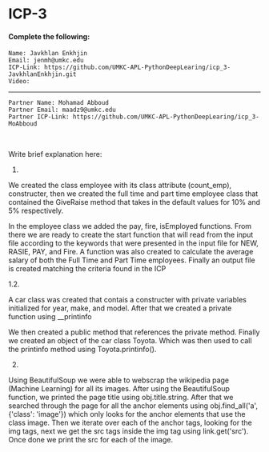 # ICP-3

#### Complete the following:

```
Name: Javkhlan Enkhjin
Email: jenmh@umkc.edu
ICP-Link: https://github.com/UMKC-APL-PythonDeepLearing/icp_3-JavkhlanEnkhjin.git
Video: 
```
---
```
Partner Name: Mohamad Abboud
Partner Email: maadz9@umkc.edu
Partner ICP-Link: https://github.com/UMKC-APL-PythonDeepLearing/icp_3-MoAbboud
```
<br/>
 
Write brief explanation here:

1.

We created the class employee with its class attribute (count_emp), constructer, then we created the full time and part time employee class that contained the GiveRaise method that takes in the default values for 10% and 5% respectively.

In the employee class we added the pay, fire, isEmployed functions. From there we are ready to create the start function that will read from the input file according to the keywords that were presented in the input file for NEW, RASIE, PAY, and Fire. A function was also created to calculate the average salary of both the Full Time and Part Time employees. Finally an output file is created matching the criteria found in the ICP

1.2.

A car class was created that contais a constructer with private variables initialized for year, make, and model. After that we created a private function using __printinfo

We then created a public method that references the private method. Finally we created an object of the car class Toyota. Which was then used to call the printinfo method using Toyota.printinfo().

2.

Using BeautifulSoup we were able to webscrap the wikipedia page (Machine Learning) for all its images. After using the BeautifulSoup function, we printed the page title using obj.title.string. After that we searched through the page for all the anchor elements using obj.find_all('a', {'class': 'image'}) which only looks for the anchor elements that use the class image. Then we iterate over each of the anchor tags, looking for the img tags, next we get the src tags inside the img tag using link.get('src'). Once done we print the src for each of the image.
